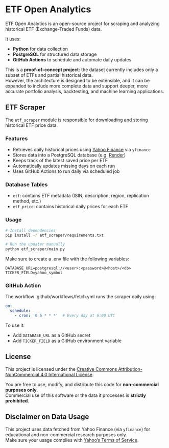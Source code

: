 # ETF Open Analytics

ETF Open Analytics is an open-source project for scraping and analyzing historical ETF (Exchange-Traded Funds) data.

It uses:
- **Python** for data collection  
- **PostgreSQL** for structured data storage  
- **GitHub Actions** to schedule and automate daily updates  

This is a **proof-of-concept project**: the dataset currently includes only a subset of ETFs and partial historical data.  
However, the architecture is designed to be extensible, and it can be expanded to include more complete data and support deeper, more accurate portfolio analysis, backtesting, and machine learning applications.

## ETF Scraper

The `etf_scraper` module is responsible for downloading and storing historical ETF price data.

### Features

- Retrieves daily historical prices using [Yahoo Finance](https://finance.yahoo.com/) via `yfinance`
- Stores data into a PostgreSQL database (e.g. [Render](https://render.com))
- Keeps track of the latest saved price per ETF
- Automatically updates missing days on each run
- Uses GitHub Actions to run daily via scheduled job

### Database Tables

- `etf`: contains ETF metadata (ISIN, description, region, replication method, etc.)
- `etf_price`: contains historical daily prices for each ETF

### Usage

```bash
# Install dependencies
pip install -r etf_scraper/requirements.txt

# Run the updater manually
python etf_scraper/main.py
```

Make sure to create a .env file with the following variables:
```env
DATABASE_URL=postgresql://<user>:<password>@<host>/<db>
TICKER_FIELD=yahoo_symbol
```

### GitHub Action
The workflow .github/workflows/fetch.yml runs the scraper daily using:
```yaml
on:
  schedule:
    - cron: '0 6 * * *'  # Every day at 6:00 UTC
```

To use it:
- Add `DATABASE_URL` as a GitHub secret
- Add `TICKER_FIELD` as a GitHub environment variable

## License
This project is licensed under the [Creative Commons Attribution-NonCommercial 4.0 International License](https://creativecommons.org/licenses/by-nc/4.0/).

You are free to use, modify, and distribute this code for **non-commercial purposes only**.  
Commercial use of this software or the data it processes is **strictly prohibited**.

## Disclaimer on Data Usage
This project uses data fetched from Yahoo Finance (via `yfinance`) for educational and non-commercial research purposes only.  
Make sure your usage complies with [Yahoo’s Terms of Service](https://legal.yahoo.com/ie/en/yahoo/terms/otos/index.html).
